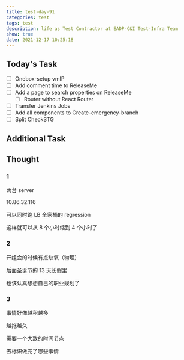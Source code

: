 ```yaml
---
title: test-day-91
categories: test
tags: test
description: life as Test Contractor at EADP-C&I Test-Infra Team
show: true
date: 2021-12-17 10:25:18
---
```

## Today's Task
- [ ] Onebox-setup vmIP
- [ ] Add comment time to ReleaseMe
- [ ] Add a page to search properties on ReleaseMe
    - [ ] Router without React Router
- [ ] Transfer Jenkins Jobs
- [ ] Add all components to Create-emergency-branch
- [ ] Split CheckSTG

## Additional Task 

## Thought

### 1

两台 server

10.86.32.116

可以同时跑 LB 全家桶的 regression

这样就可以从 8 个小时缩到 4 个小时了

### 2 

开组会的时候有点缺氧（物理）

后面圣诞节的 13 天长假里

也该认真想想自己的职业规划了

### 3

事情好像越积越多

越拖越久

需要一个大致的时间节点

去标识做完了哪些事情